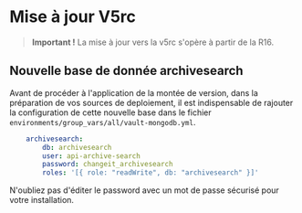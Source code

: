 # Mise à jour V5rc

> **Important !**
> La mise à jour vers la v5rc s'opère à partir de la R16.

## Nouvelle base de donnée archivesearch

Avant de procéder à l'application de la montée de version, dans la préparation de vos sources de deploiement, il est indispensable de rajouter la configuration de cette nouvelle base dans le fichier `environments/group_vars/all/vault-mongodb.yml`.

```yaml
    archivesearch:
        db: archivesearch
        user: api-archive-search
        password: changeit_archivesearch
        roles: '[{ role: "readWrite", db: "archivesearch" }]'
```

N'oubliez pas d'éditer le password avec un mot de passe sécurisé pour votre installation.
